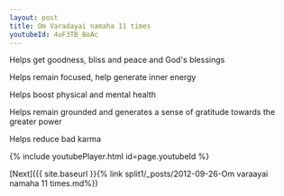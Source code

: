```yaml
---
layout: post
title: Om Varadayai namaha 11 times
youtubeId: 4uF3TB_BoAc
---
```

 
 
Helps get goodness, bliss and peace and God's blessings
 
Helps remain focused, help generate inner energy 
 
Helps boost physical and mental health 
 
Helps remain grounded and generates a sense of gratitude towards the greater power 
 
Helps reduce bad karma
 
 
 
 


{% include youtubePlayer.html id=page.youtubeId %}
 
[Next]({{ site.baseurl }}{% link  split1/_posts/2012-09-26-Om varaayai namaha 11 times.md%})
 
